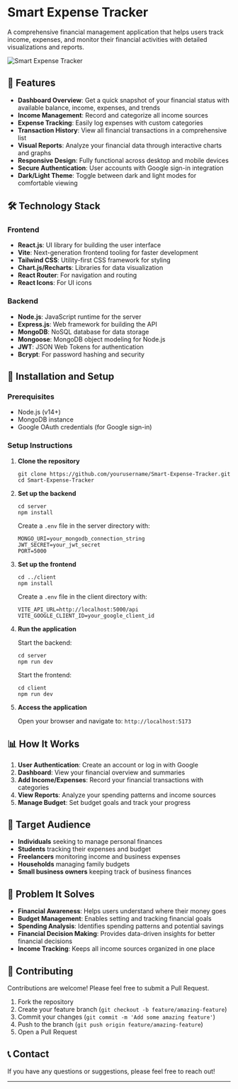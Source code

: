 # Smart Expense Tracker

A comprehensive financial management application that helps users track income, expenses, and monitor their financial activities with detailed visualizations and reports.

![Smart Expense Tracker](/Images/banner.png)

## 🚀 Features

-  **Dashboard Overview**: Get a quick snapshot of your financial status with available balance, income, expenses, and trends
-  **Income Management**: Record and categorize all income sources
-  **Expense Tracking**: Easily log expenses with custom categories
-  **Transaction History**: View all financial transactions in a comprehensive list
-  **Visual Reports**: Analyze your financial data through interactive charts and graphs
-  **Responsive Design**: Fully functional across desktop and mobile devices
-  **Secure Authentication**: User accounts with Google sign-in integration
-  **Dark/Light Theme**: Toggle between dark and light modes for comfortable viewing

## 🛠️ Technology Stack

### Frontend

-  **React.js**: UI library for building the user interface
-  **Vite**: Next-generation frontend tooling for faster development
-  **Tailwind CSS**: Utility-first CSS framework for styling
-  **Chart.js/Recharts**: Libraries for data visualization
-  **React Router**: For navigation and routing
-  **React Icons**: For UI icons

### Backend

-  **Node.js**: JavaScript runtime for the server
-  **Express.js**: Web framework for building the API
-  **MongoDB**: NoSQL database for data storage
-  **Mongoose**: MongoDB object modeling for Node.js
-  **JWT**: JSON Web Tokens for authentication
-  **Bcrypt**: For password hashing and security

## 🔧 Installation and Setup

### Prerequisites

-  Node.js (v14+)
-  MongoDB instance
-  Google OAuth credentials (for Google sign-in)

### Setup Instructions

1. **Clone the repository**

   ```
   git clone https://github.com/yourusername/Smart-Expense-Tracker.git
   cd Smart-Expense-Tracker
   ```

2. **Set up the backend**

   ```
   cd server
   npm install
   ```

   Create a `.env` file in the server directory with:

   ```
   MONGO_URI=your_mongodb_connection_string
   JWT_SECRET=your_jwt_secret
   PORT=5000
   ```

3. **Set up the frontend**

   ```
   cd ../client
   npm install
   ```

   Create a `.env` file in the client directory with:

   ```
   VITE_API_URL=http://localhost:5000/api
   VITE_GOOGLE_CLIENT_ID=your_google_client_id
   ```

4. **Run the application**

   Start the backend:

   ```
   cd server
   npm run dev
   ```

   Start the frontend:

   ```
   cd client
   npm run dev
   ```

5. **Access the application**

   Open your browser and navigate to: `http://localhost:5173`

## 📊 How It Works

1. **User Authentication**: Create an account or log in with Google
2. **Dashboard**: View your financial overview and summaries
3. **Add Income/Expenses**: Record your financial transactions with categories
4. **View Reports**: Analyze your spending patterns and income sources
5. **Manage Budget**: Set budget goals and track your progress

## 🎯 Target Audience

-  **Individuals** seeking to manage personal finances
-  **Students** tracking their expenses and budget
-  **Freelancers** monitoring income and business expenses
-  **Households** managing family budgets
-  **Small business owners** keeping track of business finances

## 🌟 Problem It Solves

-  **Financial Awareness**: Helps users understand where their money goes
-  **Budget Management**: Enables setting and tracking financial goals
-  **Spending Analysis**: Identifies spending patterns and potential savings
-  **Financial Decision Making**: Provides data-driven insights for better financial decisions
-  **Income Tracking**: Keeps all income sources organized in one place

## 🤝 Contributing

Contributions are welcome! Please feel free to submit a Pull Request.

1. Fork the repository
2. Create your feature branch (`git checkout -b feature/amazing-feature`)
3. Commit your changes (`git commit -m 'Add some amazing feature'`)
4. Push to the branch (`git push origin feature/amazing-feature`)
5. Open a Pull Request

<!-- ## 📝 License

This project is licensed under the MIT License - see the LICENSE file for details. -->

## 📞 Contact

If you have any questions or suggestions, please feel free to reach out!

---

<!-- Happy Expense Tracking! 💰📊 -->
